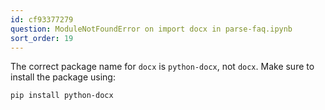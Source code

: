```yaml
---
id: cf93377279
question: ModuleNotFoundError on import docx in parse-faq.ipynb
sort_order: 19
---
```


The correct package name for `docx` is `python-docx`, not `docx`. Make sure to install the package using:

```bash
pip install python-docx
```